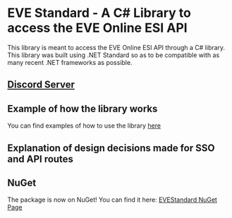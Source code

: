 # EVE Standard - A C# Library to access the EVE Online ESI API
This library is meant to access the EVE Online ESI API through a C# library. This library was built using .NET Standard so as to be compatible with as many recent .NET frameworks as possible.

## [Discord Server](https://discord.gg/SVyVze5)

## Example of how the library works
You can find examples of how to use the library [here](https://github.com/gehnster/EVEStandard-Examples)

## Explanation of design decisions made for SSO and API routes
## NuGet
The package is now on NuGet! You can find it here: [EVEStandard NuGet Page](https://www.nuget.org/packages/PointyHatGames.EVEStandard)
